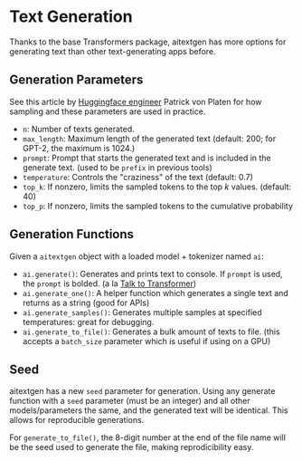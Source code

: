# Text Generation

Thanks to the base Transformers package, aitextgen has more options for generating text than other text-generating apps before.

## Generation Parameters

See this article by [Huggingface engineer](https://huggingface.co/blog/how-to-generate) Patrick von Platen for how sampling and these parameters are used in practice.

- `n`: Number of texts generated.
- `max_length`: Maximum length of the generated text (default: 200; for GPT-2, the maximum is 1024.)
- `prompt`: Prompt that starts the generated text and is included in the generate text. (used to be `prefix` in previous tools)
- `temperature`: Controls the "craziness" of the text (default: 0.7)
- `top_k`: If nonzero, limits the sampled tokens to the top _k_ values. (default: 40)
- `top_p`: If nonzero, limits the sampled tokens to the cumulative probability

## Generation Functions

Given a `aitextgen` object with a loaded model + tokenizer named `ai`:

- `ai.generate()`: Generates and prints text to console. If `prompt` is used, the `prompt` is bolded. (a la [Talk to Transformer](https://talktotransformer.com))
- `ai.generate_one()`: A helper function which generates a single text and returns as a string (good for APIs)
- `ai.generate_samples()`: Generates multiple samples at specified temperatures: great for debugging.
- `ai.generate_to_file()`: Generates a bulk amount of texts to file. (this accepts a `batch_size` parameter which is useful if using on a GPU)

## Seed

aitextgen has a new `seed` parameter for generation. Using any generate function with a `seed` parameter (must be an integer) and all other models/parameters the same, and the generated text will be identical. This allows for reproducible generations.

For `generate_to_file()`, the 8-digit number at the end of the file name will be the seed used to generate the file, making reprodicibility easy.
